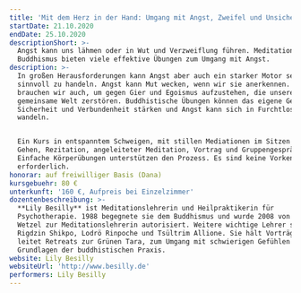 ```yaml
---
title: 'Mit dem Herz in der Hand: Umgang mit Angst, Zweifel und Unsicherheit'
startDate: 21.10.2020
endDate: 25.10.2020
descriptionShort: >-
  Angst kann uns lähmen oder in Wut und Verzweiflung führen. Meditation und
  Buddhismus bieten viele effektive Übungen zum Umgang mit Angst.
description: >-
  In großen Herausforderungen kann Angst aber auch ein starker Motor sein, um
  sinnvoll zu handeln. Angst kann Mut wecken, wenn wir sie anerkennen. Mut
  brauchen wir auch, um gegen Gier und Egoismus aufzustehen, die unsere
  gemeinsame Welt zerstören. Buddhistische Übungen können das eigene Gefühl von
  Sicherheit und Verbundenheit stärken und Angst kann sich in Furchtlosigkeit
  wandeln. 


  Ein Kurs in entspanntem Schweigen, mit stillen Mediationen im Sitzen und
  Gehen, Rezitation, angeleiteter Meditation, Vortrag und Gruppengespräch.
  Einfache Körperübungen unterstützen den Prozess. Es sind keine Vorkenntnisse
  erforderlich.
honorar: auf freiwilliger Basis (Dana)
kursgebuehr: 80 €
unterkunft: '160 €, Aufpreis bei Einzelzimmer'
dozentenbeschreibung: >-
  **Lily Besilly** ist Meditationslehrerin und Heilpraktikerin für
  Psychotherapie. 1988 begegnete sie dem Buddhismus und wurde 2008 von Sylvia
  Wetzel zur Meditationslehrerin autorisiert. Weitere wichtige Lehrer sind u.a.
  Rigdzin Shikpo, Lodrö Rinpoche und Tsültrim Allione. Sie hält Vorträge und
  leitet Retreats zur Grünen Tara, zum Umgang mit schwierigen Gefühlen und zu
  Grundlagen der buddhistischen Praxis.
website: Lily Besilly
websiteUrl: 'http://www.besilly.de'
performers: Lily Besilly
---
```


